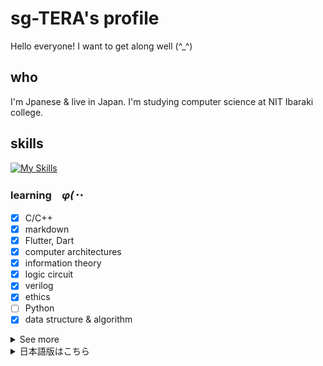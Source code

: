 # sg-TERA's profile

Hello everyone! I want to get along well (^_^) 

## who

I'm Jpanese & live in Japan. I'm studying computer science at NIT Ibaraki college.   

## skills

[![My Skills](https://skillicons.dev/icons?i=c,md,flutter,dart,html,css,hdl)](https://skillicons.dev)

### learning　_φ(･_･

- [x] C/C++
- [x] markdown
- [x] Flutter, Dart
- [x] computer architectures
- [x] information theory
- [x] logic circuit
- [x] verilog
- [x] ethics
- [ ] Python
- [x] data structure & algorithm

<details>
<summary>See more</summary>  

### Using OS environment  
 
[![My Skills](https://skillicons.dev/icons?i=windows,apple,ubuntu)](https://skillicons.dev)

thankyou for watching! ✨️   
</details>

<details>
<summary>日本語版はこちら</summary>  
## 勉強中の技術、科目

- [x] C/C++
- [x] markdown
- [ ] Flutter, Dart
- [x] コンピュータアーキテクチャ
- [x] 情報理論
- [x] 論理回路(ぜんぜんわからん)
- [x] 情報倫理
- [ ] Python
- [x] data structure & algorithm

thankyou for watching! ✨️
</details>
